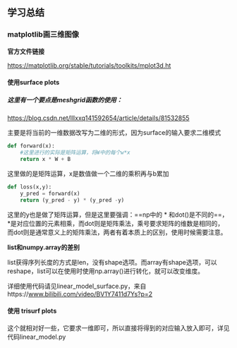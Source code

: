 ## 学习总结

### matplotlib画三维图像

**官方文件链接**

https://matplotlib.org/stable/tutorials/toolkits/mplot3d.ht

#### 使用surface plots

##### 这里有一个要点是meshgrid函数的使用：

https://blog.csdn.net/lllxxq141592654/article/details/81532855

主要是将当前的一维数据改写为二维的形式，因为surface的输入要求二维模式

```python
def forward(x):
    #这里进行的实际是矩阵运算，将W中的每个w*x
    return x * W + B
```

这里做的是矩阵运算，x是数值做一个二维的乘积再与b累加

```python
def loss(x,y):
    y_pred = forward(x)
    return (y_pred - y) * (y_pred -y)
```

这里的y也是做了矩阵运算，但是这里要强调：==np中的 * 和dot()是不同的==，*是对应位置的元素相乘，而dot则是矩阵乘法，乘号要求矩阵的维数是相同的，而dot则是通常意义上的矩阵乘法，两者有着本质上的区别，使用时候需要注意。

**list和numpy.array的差别**

list获得序列长度的方式是len，没有shape选项。而array有shape选项，可以reshape，list可以在使用时使用np.array()进行转化，就可以改变维度。



详细使用代码请见linear_model_surface.py，来自https://www.bilibili.com/video/BV1Y7411d7Ys?p=2

#### 使用 trisurf plots

这个就相对好一些，它要求一维即可，所以直接将得到的对应输入放入即可，详见代码linear_model.py

